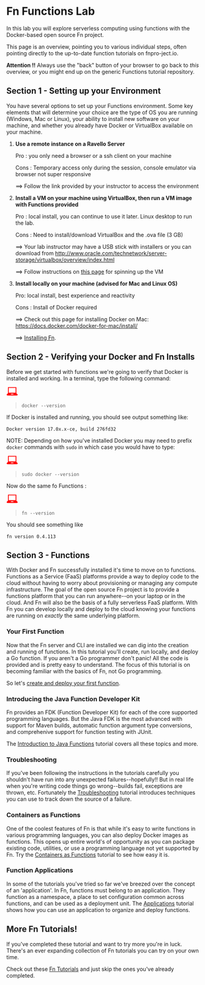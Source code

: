 # Fn Functions Lab

In this lab you will explore serverless computing using functions with the
Docker-based open source Fn project.

This page is an overview, pointing you to various individual steps, often pointing directly to the up-to-date function tutorials on fnpro-ject.io.

**Attention !!** Always use the "back" button of your browser to go back to *this* overview, or you might end up on the generic Functions tutorial repository.


## Section 1 - Setting up your Environment ##

You have several options to set up your Functions environment.  Some key elements that will determine your choice are the type of OS you are running (Windows, Mac or Linux), your ability to install new software on your machine, and whether you already have Docker or VirtualBox available on your machine.

1. **Use a remote instance on a Ravello Server**

    Pro : you only need a browser or a ssh client on your machine
    
    Cons : Temporary access only during the session, console emulator via browser not super responsive
    
    ==> Follow the link provided by your instructor to access the environment
  

2. **Install a VM on your machine using VirtualBox, then run a VM image with Functions provided**
  
    Pro : local install, you can continue to use it later.  Linux desktop to run the lab.
    
    Cons : Need to install/download VirtualBox and the .ova file (3 GB)
    
    ==> Your lab instructor may have a USB stick with installers or you can download from
http://www.oracle.com/technetwork/server-storage/virtualbox/overview/index.html

    ==> Follow instructions on [this page](vm.md) for spinning up the VM
 
 
 3. **Install locally on your machine (advised for Mac and Linux OS)**
  
    Pro: local install, best experience and reactivity

    Cons : Install of Docker required
    
    ==> Check out this page for installing Docker on Mac: https://docs.docker.com/docker-for-mac/install/

    ==> [Installing Fn](http://fnproject.io/tutorials/install).
    


## Section 2 - Verifying your Docker and Fn Installs

Before we get started with functions we're going to verify that Docker is
installed and working. In a terminal, type the following command:

![](images/userinput.png)
>```
> docker --version
>```

If Docker is installed and running, you should see output something like:

```
Docker version 17.0x.x-ce, build 276fd32
```

NOTE: Depending on how you've installed Docker you may need to prefix `docker`
commands with `sudo` in which case you would have to type:

![](images/userinput.png)
>```
> sudo docker --version
>```

Now do the same fo Functions :

![](images/userinput.png)
>```
> fn --version
>```

You should see something like 

```
fn version 0.4.113
```


## Section 3 - Functions

With Docker and Fn successfully installed it's time to move on to functions.
Functions as a Service (FaaS) platforms provide a way to deploy code to
the cloud without having to worry about provisioning or managing any compute
infrastructure. The goal of the open source Fn project is to provide a functions
platform that you can run anywhere--on your laptop or in the cloud. And Fn will
also be the basis of a fully serverless FaaS platform.  With Fn you can develop
locally and deploy to the cloud knowing your functions are running on *exactly*
the same underlying platform.

### Your First Function

Now that the Fn server and CLI are installed we can dig into the creation and
running of functions.  In this tutorial you'll create, run locally, and deploy
a Go function.  If you aren't a Go programmer don't panic! All the code is
provided and is pretty easy to understand.  The focus of this tutorial is on
becoming familiar with the basics of Fn, not Go programming.

So let's [create and deploy your first function](http://fnproject.io/tutorials/Introduction).

### Introducing the Java Function Developer Kit

Fn provides an FDK (Function Developer Kit) for each of the core supported
programming languages.  But the Java FDK is the most advanced with support for
Maven builds, automatic function argument type conversions, and comprehenive
support for function testing with JUnit.

The [Introduction to Java Functions](http://fnproject.io/tutorials/JavaFDKIntroduction)
tutorial covers all these topics and more.

### Troubleshooting

If you've been following the instructions in the tutorials carefully you
shouldn't have run into any unexpected failures--hopefully!!  But in real life
when you're writing code things go wrong--builds fail, exceptions are thrown,
etc.  Fortunately the [Troubleshooting](http://fnproject.io/tutorials/Troubleshooting)
tutorial introduces techniques you can use to track down the source of a
failure.

### Containers as Functions

One of the coolest features of Fn is that while it's easy to write functions
in various programming languages, you can also deploy Docker images as
functions. This opens up entire world's of opportunity as you can package
existing code, utilities, or use a programming language not yet supported by
Fn.  Try the [Containers as Functions](http://fnproject.io/tutorials/ContainerAsFunction/)
tutorial to see how easy it is.

### Function Applications

In some of the tutorials you've tried so far we've breezed over the concept
of an 'application'. In Fn, functions must belong to an application. They
function as a namespace, a place to set configuration common across functions,
and can be used as a deployment unit.  The
[Applications](http://fnproject.io/tutorials/Apps) tutorial shows how you can
use an application to organize and deploy functions.

## More Fn Tutorials!

If you've completed these tutorial and want to try
more you're in luck.  There's an ever expanding
collection of Fn tutorials you can try on your own time.

Check out these [Fn Tutorials](http://fnproject.io/tutorials) and just
skip the ones you've already completed.
